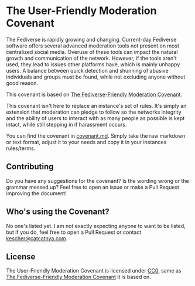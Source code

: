 # The User-Friendly Moderation Covenant

The Fediverse is rapidly growing and changing. Current-day Fediverse software offers several advanced moderation tools not present on most centralized social media. Overuse of these tools can impact the natural growth and communication of the network. However, if the tools aren't used, they lead to issues other platforms have, which is mainly unhappy users. A balance between quick detection and shunning of abusive individuals and groups must be found, while not excluding anyone without good reason.

This covenant is based on [The Fediverse-Friendly Moderation Covenant](https://github.com/pixeldesu/fediverse-friendly-moderation-covenant).

This covenant isn't here to replace an instance's set of rules. It's simply an extension that moderation can pledge to follow so the networks integrity and the ability of users to interact with as many people as possible is kept intact, while still stepping in if harassment occurs.

You can find the covenant in [covenant.md](covenant.md). Simply take the raw markdown or text format, adjust it to your needs and copy it in your instances rules/terms.

## Contributing

Do you have any suggestions for the covenant? Is the wording wrong or the grammar messed up? Feel free to open an issue or make a Pull Request improving the document!

## Who's using the Covenant?

No one's listed yet. I am not exactly expecting anyone to want to be listed, but if you do, feel free to open a Pull Request or contact [kescher@catcatnya.com](https://catcatnya.com/@kescher).

## License

The User-Friendly Moderation Covenant is licensed under [CC0](LICENSE), same as [The Fediverse-Friendly Moderation Covenant](https://github.com/pixeldesu/fediverse-friendly-moderation-covenant) it is based on.

